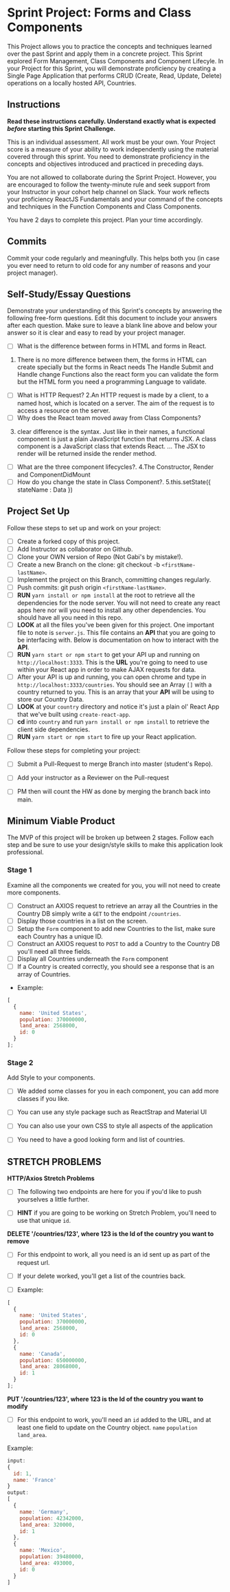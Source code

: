 # Sprint Project: Forms and Class Components

This Project allows you to practice the concepts and techniques learned over the past Sprint and apply them in a concrete project. This Sprint explored Form Management, Class Components and Component Lifecyle. In your Project for this Sprint, you will demonstrate proficiency by creating a Single Page Application that performs CRUD (Create, Read, Update, Delete) operations on a locally hosted API, Countries.

## Instructions

**Read these instructions carefully. Understand exactly what is expected _before_ starting this Sprint Challenge.**

This is an individual assessment. All work must be your own. Your Project score is a measure of your ability to work independently using the material covered through this sprint. You need to demonstrate proficiency in the concepts and objectives introduced and practiced in preceding days.

You are not allowed to collaborate during the Sprint Project. However, you are encouraged to follow the twenty-minute rule and seek support from your Instructor in your cohort help channel on Slack. Your work reflects your proficiency ReactJS Fundamentals and your command of the concepts and techniques in the Function Components and Class Components.

You have 2 days to complete this project. Plan your time accordingly.

## Commits

Commit your code regularly and meaningfully. This helps both you (in case you ever need to return to old code for any number of reasons and your project manager).


## Self-Study/Essay Questions

Demonstrate your understanding of this Sprint's concepts by answering the following free-form questions. Edit this document to include your answers after each question. Make sure to leave a blank line above and below your answer so it is clear and easy to read by your project manager.

- [ ] What is the difference between forms in HTML and forms in React.
1. There is no more difference between them, the forms in HTML can create specially but the forms in React needs The Handle Submit and Handle change Functions also the react form you can validate the form but the HTML form you need a programming Language to validate.
- [ ] What is HTTP Request?
2.An HTTP request is made by a client, to a named host, which is located on a server. The aim of the request is to access a resource on the server.
- [ ] Why does the React team moved away from Class Components?
3.  clear difference is the syntax. Just like in their names, a functional component is just a plain JavaScript function that returns JSX. A class component is a JavaScript class that extends React. ... The JSX to render will be returned inside the render method.
- [ ] What are the three component lifecycles?.
4.The Constructor, Render and ComponentDidMount
- [ ] How do you change the state in Class Component?.
5.this.setState({
  stateName : Data
})

## Project Set Up

Follow these steps to set up and work on your project:

- [ ] Create a forked copy of this project.
- [ ] Add Instructor as collaborator on Github.
- [ ] Clone your OWN version of Repo (Not Gabi's by mistake!).
- [ ] Create a new Branch on the clone: git checkout -b `<firstName-lastName>`.
- [ ] Implement the project on this Branch, committing changes regularly.
- [ ] Push commits: git push origin `<firstName-lastName>`.
- [ ] **RUN** `yarn install or npm install` at the root to retrieve all the dependencies for the node server. You will not need to create any react apps here nor will you need to install any other dependencies. You should have all you need in this repo.
- [ ] **LOOK** at all the files you've been given for this project. One important file to note is `server.js`. This file contains an **API** that you are going to be interfacing with. Below is documentation on how to interact with the **API**.
- [ ] **RUN** `yarn start or npm start` to get your API up and running on `http://localhost:3333`. This is the **URL** you're going to need to use within your React app in order to make AJAX requests for data.
- [ ] After your API is up and running, you can open chrome and type in `http://localhost:3333/countries`. You should see an Array `[]` with a country returned to you. This is an array that your **API** will be using to store our Country Data.
- [ ] **LOOK** at your `country` directory and notice it's just a plain ol' React App that we've built using `create-react-app`.
- [ ] **cd** into `country` and run `yarn install or npm install` to retrieve the client side dependencies.
- [ ] **RUN** `yarn start or npm start` to fire up your React application.

Follow these steps for completing your project:

- [ ] Submit a Pull-Request to merge <firstName-lastName> Branch into master (student's  Repo).
- [ ] Add your instructor as a Reviewer on the Pull-request
- [ ] PM then will count the HW as done by  merging the branch back into main.


## Minimum Viable Product

The MVP of this project will be broken up between 2 stages. Follow each step and be sure to use your design/style skills to make this application look professional.

### Stage 1

Examine all the components we created for you, you will not need to create more components.

- [ ] Construct an AXIOS request to retrieve an array all the Countries in the Country DB simply write a `GET` to the endpoint `/countries`.
- [ ] Display those countries in a list on the screen.
- [ ] Setup the `Form` component to add new Countries to the list, make sure each Country has a unique ID.
- [ ] Construct an AXIOS request to `POST` to add a Country to the Country DB you'll need all three fields.
- [ ] Display all Countries underneath the `Form` component
- [ ] If a Country is created correctly, you should see a response that is an array of Countries.

- Example:

```js
[
  {
    name: 'United States',
    population: 370000000,
    land_area: 2568000,
    id: 0
  }
];
```

### Stage 2

Add Style to your components.

- [ ] We added some classes for you in each component, you can add more classes if you like.
- [ ] You can use any style package such as ReactStrap and Material UI
- [ ] You can also use your own CSS to style all aspects of the application
- [ ] You need to have a good looking form and list of countries.



## STRETCH PROBLEMS

**HTTP/Axios Stretch Problems**

- [ ] The following two endpoints are here for you if you'd like to push yourselves a little further.

- [ ] **HINT** if you are going to be working on Stretch Problem, you'll need to use that unique `id`.

**DELETE '/countries/123', where 123 is the Id of the country you want to remove**

- [ ] For this endpoint to work, all you need is an id sent up as part of the request url.

- [ ] If your delete worked, you'll get a list of the countries back.
- [ ] Example:

```js
[
  {
    name: 'United States',
    population: 370000000,
    land_area: 2568000,
    id: 0
  },
  {
    name: 'Canada',
    population: 650000000,
    land_area: 28068000,
    id: 1
  }
];
```

**PUT '/countries/123', where 123 is the Id of the country you want to modify**

- [ ] For this endpoint to work, you'll need an `id` added to the URL, and at least one field to update on the Country object. `name` `population` `land_area`.

Example:

```js
input:
{
  id: 1,
  name: 'France'
}
output:
[
  {
    name: 'Germany',
    population: 42342000,
    land_area: 320000,
    id: 1
  },
  {
    name: 'Mexico',
    population: 39480000,
    land_area: 493000,
    id: 0
  }
]
```


